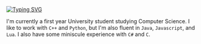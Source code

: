 [![Typing SVG](https://readme-typing-svg.demolab.com?font=Fira+Code&pause=1000&color=67b78d&random=false&width=435&lines=Hello!;!السلامعليكم)](https://git.io/typing-svg)

I'm currently a first year University student studying Computer Science. I like to work with `C++` and `Python`, but I'm also fluent in `Java`, `Javascript`, and `Lua`. I also have some miniscule experience with `C#` and `C`.
